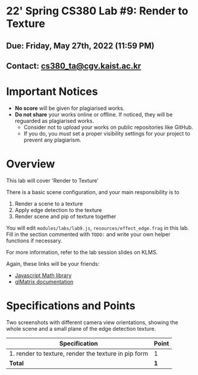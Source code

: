 # 22' Spring CS380 Lab #9: Render to Texture

## Due: Friday, May 27th, 2022 (11:59 PM)

## Contact: cs380_ta@cgv.kaist.ac.kr

# Important Notices

- **No score** will be given for plagiarised works.
- **Do not share** your works online or offline. If noticed, they will be reguarded as plagiarised works.
  - Consider not to upload your works on public repositories like GitHub.
  - If you do, you _must_ set a proper visibility settings for your project to prevent any plagiarism.

# Overview

This lab will cover 'Render to Texture'

There is a basic scene configuration, and your main responsibility is to

1. Render a scene to a texture
2. Apply edge detection to the texture
3. Render scene and pip of texture together

You will edit `modules/labs/lab9.js`, `resources/effect_edge.frag` in this lab.
Fill in the section commented with `TODO:` and write your own helper functions if necessary.

For more information, refer to the lab session slides on KLMS.

Again, these links will be your friends:

- [Javascript Math library](https://developer.mozilla.org/en-US/docs/Web/JavaScript/Reference/Global_Objects/Math)
- [glMatrix documentation](https://glmatrix.net/docs/)

# Specifications and Points
Two screenshots with different camera view orientations, showing the whole scene and a small plane of the edge detection texture.


| Specification                                         | Point |
| ----------------------------------------------------- | ----- |
| 1. render to texture, render the texture in pip form  | 1     |
| **Total**                                             | **1** |
